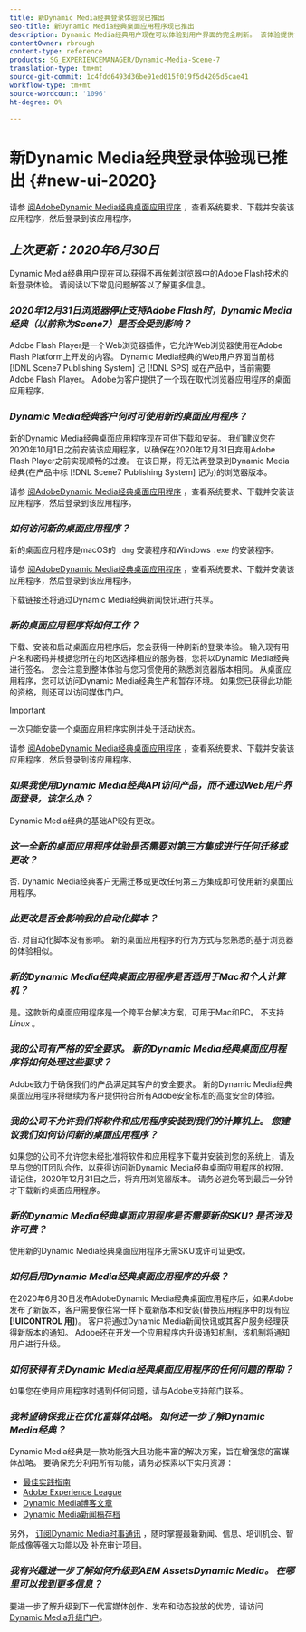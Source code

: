 ```yaml
---
title: 新Dynamic Media经典登录体验现已推出
seo-title: 新Dynamic Media经典桌面应用程序现已推出
description: Dynamic Media经典用户现在可以体验到用户界面的完全刷新。 该体验提供包含有价值资源链接的更新登录，此更新不再依赖浏览器中的Adobe Flash技术。
contentOwner: rbrough
content-type: reference
products: SG_EXPERIENCEMANAGER/Dynamic-Media-Scene-7
translation-type: tm+mt
source-git-commit: 1c4fdd6493d36be91ed015f019f5d4205d5cae41
workflow-type: tm+mt
source-wordcount: '1096'
ht-degree: 0%

---
```



# 新Dynamic Media经典登录体验现已推出 {#new-ui-2020}

请参 [阅AdobeDynamic Media经典桌面应用程序](/help/dynamic-media-classic-desktop-app.md) ，查看系统要求、下载并安装该应用程序，然后登录到该应用程序。

## _上次更新：2020年6月30日_

Dynamic Media经典用户现在可以获得不再依赖浏览器中的Adobe Flash技术的新登录体验。 请阅读以下常见问题解答以了解更多信息。

### **_2020年12月31日浏览器停止支持Adobe Flash时，Dynamic Media经典（以前称为Scene7）是否会受到影响？_**

Adobe Flash Player是一个Web浏览器插件，它允许Web浏览器使用在Adobe Flash Platform上开发的内容。 Dynamic Media经典的Web用户界面当前标 [!DNL Scene7 Publishing System] 记 [!DNL SPS] 或在产品中，当前需要Adobe Flash Player。 Adobe为客户提供了一个现在取代浏览器应用程序的桌面应用程序。

### **_Dynamic Media经典客户何时可使用新的桌面应用程序？_**

新的Dynamic Media经典桌面应用程序现在可供下载和安装。 我们建议您在2020年10月1日之前安装该应用程序，以确保在2020年12月31日弃用Adobe Flash Player之前实现顺畅的过渡。  在该日期，将无法再登录到Dynamic Media经典(在产品中标 [!DNL Scene7 Publishing System] 记为)的浏览器版本。

请参 [阅AdobeDynamic Media经典桌面应用程序](/help/dynamic-media-classic-desktop-app.md) ，查看系统要求、下载并安装该应用程序，然后登录到该应用程序。

### **_如何访问新的桌面应用程序？_**

新的桌面应用程序是macOS的 `.dmg` 安装程序和Windows `.exe` 的安装程序。

请参 [阅AdobeDynamic Media经典桌面应用程序](/help/dynamic-media-classic-desktop-app.md) ，查看系统要求、下载并安装该应用程序，然后登录到该应用程序。

下载链接还将通过Dynamic Media经典新闻快讯进行共享。

### **_新的桌面应用程序将如何工作？_**

下载、安装和启动桌面应用程序后，您会获得一种刷新的登录体验。 输入现有用户名和密码并根据您所在的地区选择相应的服务器，您将以Dynamic Media经典进行签名。 您会注意到整体体验与您习惯使用的熟悉浏览器版本相同。 从桌面应用程序，您可以访问Dynamic Media经典生产和暂存环境。 如果您已获得此功能的资格，则还可以访问媒体门户。

>[!IMPORTANT]
>
>一次只能安装一个桌面应用程序实例并处于活动状态。

请参 [阅AdobeDynamic Media经典桌面应用程序](/help/dynamic-media-classic-desktop-app.md) ，查看系统要求、下载并安装该应用程序，然后登录到该应用程序。

### **_如果我使用Dynamic Media经典API访问产品，而不通过Web用户界面登录，该怎么办？_**

Dynamic Media经典的基础API没有更改。

### **_这一全新的桌面应用程序体验是否需要对第三方集成进行任何迁移或更改？_**

否. Dynamic Media经典客户无需迁移或更改任何第三方集成即可使用新的桌面应用程序。

### **_此更改是否会影响我的自动化脚本？_**

否. 对自动化脚本没有影响。 新的桌面应用程序的行为方式与您熟悉的基于浏览器的体验相似。

### **_新的Dynamic Media经典桌面应用程序是否适用于Mac和个人计算机？_**

是。这款新的桌面应用程序是一个跨平台解决方案，可用于Mac和PC。 不支持 *Linux* 。

### **_我的公司有严格的安全要求。 新的Dynamic Media经典桌面应用程序将如何处理这些要求？_**

Adobe致力于确保我们的产品满足其客户的安全要求。 新的Dynamic Media经典桌面应用程序将继续为客户提供符合所有Adobe安全标准的高度安全的体验。

### **_我的公司不允许我们将软件和应用程序安装到我们的计算机上。 您建议我们如何访问新的桌面应用程序？_**

如果您的公司不允许您未经批准将软件和应用程序下载并安装到您的系统上，请及早与您的IT团队合作，以获得访问新Dynamic Media经典桌面应用程序的权限。 请记住，2020年12月31日之后，将弃用浏览器版本。 请务必避免等到最后一分钟才下载新的桌面应用程序。

### **_新的Dynamic Media经典桌面应用程序是否需要新的SKU? 是否涉及许可费？_**

使用新的Dynamic Media经典桌面应用程序无需SKU或许可证更改。

### **_如何启用Dynamic Media经典桌面应用程序的升级？_**

在2020年6月30日发布AdobeDynamic Media经典桌面应用程序后，如果Adobe发布了新版本，客户需要像往常一样下载新版本和安装(替换应用程序中的现有应 **[!UICONTROL 用]**)。 客户将通过Dynamic Media新闻快讯或其客户服务经理获得新版本的通知。 Adobe还在开发一个应用程序内升级通知机制，该机制将通知用户进行升级。

### **_如何获得有关Dynamic Media经典桌面应用程序的任何问题的帮助？_**

如果您在使用应用程序时遇到任何问题，请与Adobe支持部门联系。

### **_我希望确保我正在优化富媒体战略。 如何进一步了解Dynamic Media经典？_**

Dynamic Media经典是一款功能强大且功能丰富的解决方案，旨在增强您的富媒体战略。 要确保充分利用所有功能，请务必探索以下实用资源：

* [最佳实践指南](https://www.adobe.com/content/dam/www/us/en/marketing/experience-manager-assets/dynamic-media/adobe-dynamic-media-classic-best-practices-guide.pdf)
* [Adobe Experience League](https://guided.adobe.com/#recommended/solutions/experience-manager)
* [Dynamic Media博客文章](https://theblog.adobe.com/tag/dynamic-media/)
* [Dynamic Media新闻稿存档](https://docs.adobe.com/content/help/en/dynamic-media-classic/using/dynamic-media-newsletter.html)

另外， [订阅Dynamic Media时事通讯](https://www.adobe.com/subscription/dynamic-media-newsletter.html) ，随时掌握最新新闻、信息、培训机会、智能成像等强大功能以及 [](https://helpx.adobe.com/experience-manager/6-3/assets/using/imaging-faq.html)补充审计项目。

### **_我有兴趣进一步了解如何升级到AEM AssetsDynamic Media。 在哪里可以找到更多信息？_**

要进一步了解升级到下一代富媒体创作、发布和动态投放的优势，请访问 [Dynamic Media升级门户](http://exploreadobe.com/dynamic-media-upgrade/)。

